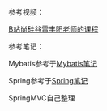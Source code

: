参考视频：

[B站尚硅谷雷丰阳老师的课程](https://www.bilibili.com/video/BV1uE411C7CW)

参考笔记：

Mybatis参考于[Mybatis笔记](https://my.oschina.net/jallenkwong/blog/4476789)

Spring参考于[Spring笔记](https://blog.csdn.net/qq_43699614)

SpringMVC自己整理